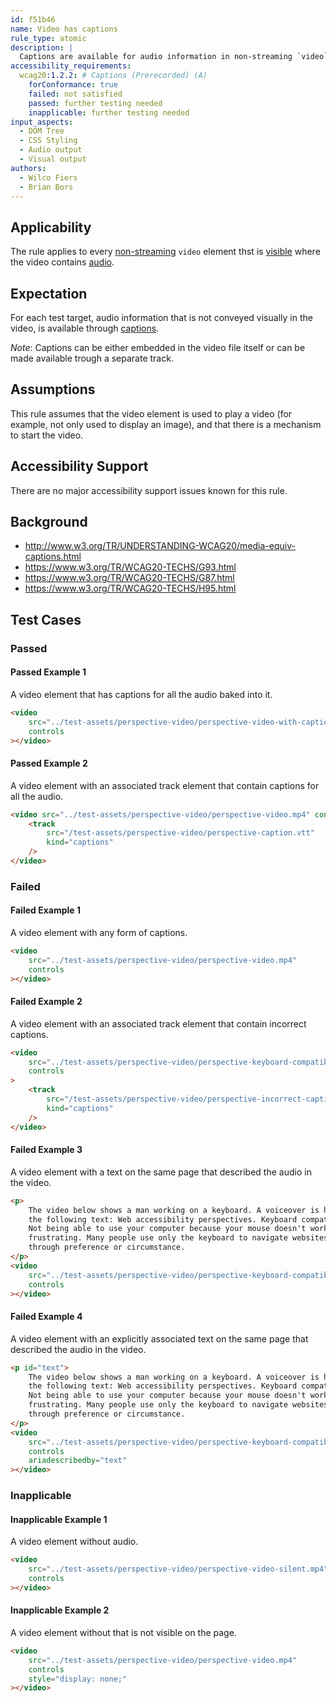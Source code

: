 ```yaml
---
id: f51b46
name: Video has captions
rule_type: atomic
description: |
  Captions are available for audio information in non-streaming `video` elements.
accessibility_requirements:
  wcag20:1.2.2: # Captions (Prerecorded) (A)
    forConformance: true
    failed: not satisfied
    passed: further testing needed
    inapplicable: further testing needed
input_aspects:
  - DOM Tree
  - CSS Styling
  - Audio output
  - Visual output
authors:
  - Wilco Fiers
  - Brian Bors
---
```


## Applicability

The rule applies to every [non-streaming](#non-streaming) `video` element thst is [visible](#visible) where the video contains [audio](#audio).

## Expectation

For each test target, audio information that is not conveyed visually in the video, is available through [captions](#captions).

_Note_: Captions can be either embedded in the video file itself or can be made available trough a separate track.

## Assumptions

This rule assumes that the video element is used to play a video (for example, not only used to display an image), and that there is a mechanism to start the video.

## Accessibility Support

There are no major accessibility support issues known for this rule.

## Background

- http://www.w3.org/TR/UNDERSTANDING-WCAG20/media-equiv-captions.html
- https://www.w3.org/TR/WCAG20-TECHS/G93.html
- https://www.w3.org/TR/WCAG20-TECHS/G87.html
- https://www.w3.org/TR/WCAG20-TECHS/H95.html

## Test Cases

### Passed

#### Passed Example 1

A video element that has captions for all the audio baked into it.

```html
<video
	src="../test-assets/perspective-video/perspective-video-with-captions.mp4"
	controls
></video>
```

#### Passed Example 2

A video element with an associated track element that contain captions for all the audio.

```html
<video src="../test-assets/perspective-video/perspective-video.mp4" controls>
	<track
		src="/test-assets/perspective-video/perspective-caption.vtt"
		kind="captions"
	/>
</video>
```

### Failed

#### Failed Example 1

A video element with any form of captions.

```html
<video
	src="../test-assets/perspective-video/perspective-video.mp4"
	controls
></video>
```

#### Failed Example 2

A video element with an associated track element that contain incorrect captions.

```html
<video
	src="../test-assets/perspective-video/perspective-keyboard-compatibility-video.mp4"
	controls
>
	<track
		src="/test-assets/perspective-video/perspective-incorrect-caption.vtt"
		kind="captions"
	/>
</video>
```

#### Failed Example 3

A video element with a text on the same page that described the audio in the video.

```html
<p>
	The video below shows a man working on a keyboard. A voiceover is heard saying
	the following text: Web accessibility perspectives. Keyboard compatibility.
	Not being able to use your computer because your mouse doesn't work, is
	frustrating. Many people use only the keyboard to navigate websites. Either
	through preference or circumstance.
</p>
<video
	src="../test-assets/perspective-video/perspective-keyboard-compatibility-video.mp4"
	controls
></video>
```

#### Failed Example 4

A video element with an explicitly associated text on the same page that described the audio in the video.

```html
<p id="text">
	The video below shows a man working on a keyboard. A voiceover is heard saying
	the following text: Web accessibility perspectives. Keyboard compatibility.
	Not being able to use your computer because your mouse doesn't work, is
	frustrating. Many people use only the keyboard to navigate websites. Either
	through preference or circumstance.
</p>
<video
	src="../test-assets/perspective-video/perspective-keyboard-compatibility-video.mp4"
	controls
	ariadescribedby="text"
></video>
```

### Inapplicable

#### Inapplicable Example 1

A video element without audio.

```html
<video
	src="../test-assets/perspective-video/perspective-video-silent.mp4"
	controls
></video>
```

#### Inapplicable Example 2

A video element without that is not visible on the page.

```html
<video
	src="../test-assets/perspective-video/perspective-video.mp4"
	controls
	style="display: none;"
></video>
```

